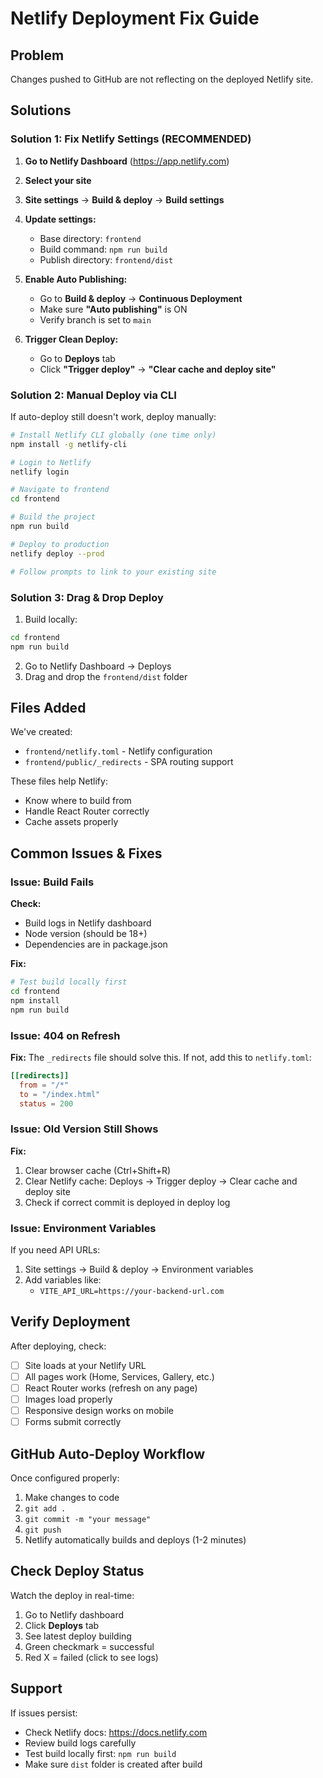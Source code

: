# Netlify Deployment Fix Guide

## Problem
Changes pushed to GitHub are not reflecting on the deployed Netlify site.

## Solutions

### Solution 1: Fix Netlify Settings (RECOMMENDED)

1. **Go to Netlify Dashboard** (https://app.netlify.com)
2. **Select your site**
3. **Site settings** → **Build & deploy** → **Build settings**
4. **Update settings:**
   - Base directory: `frontend`
   - Build command: `npm run build`
   - Publish directory: `frontend/dist`

5. **Enable Auto Publishing:**
   - Go to **Build & deploy** → **Continuous Deployment**
   - Make sure **"Auto publishing"** is ON
   - Verify branch is set to `main`

6. **Trigger Clean Deploy:**
   - Go to **Deploys** tab
   - Click **"Trigger deploy"** → **"Clear cache and deploy site"**

### Solution 2: Manual Deploy via CLI

If auto-deploy still doesn't work, deploy manually:

```bash
# Install Netlify CLI globally (one time only)
npm install -g netlify-cli

# Login to Netlify
netlify login

# Navigate to frontend
cd frontend

# Build the project
npm run build

# Deploy to production
netlify deploy --prod

# Follow prompts to link to your existing site
```

### Solution 3: Drag & Drop Deploy

1. Build locally:
```bash
cd frontend
npm run build
```

2. Go to Netlify Dashboard → Deploys
3. Drag and drop the `frontend/dist` folder

## Files Added

We've created:
- `frontend/netlify.toml` - Netlify configuration
- `frontend/public/_redirects` - SPA routing support

These files help Netlify:
- Know where to build from
- Handle React Router correctly
- Cache assets properly

## Common Issues & Fixes

### Issue: Build Fails
**Check:**
- Build logs in Netlify dashboard
- Node version (should be 18+)
- Dependencies are in package.json

**Fix:**
```bash
# Test build locally first
cd frontend
npm install
npm run build
```

### Issue: 404 on Refresh
**Fix:** The `_redirects` file should solve this.
If not, add this to `netlify.toml`:
```toml
[[redirects]]
  from = "/*"
  to = "/index.html"
  status = 200
```

### Issue: Old Version Still Shows
**Fix:**
1. Clear browser cache (Ctrl+Shift+R)
2. Clear Netlify cache: Deploys → Trigger deploy → Clear cache and deploy site
3. Check if correct commit is deployed in deploy log

### Issue: Environment Variables
If you need API URLs:
1. Site settings → Build & deploy → Environment variables
2. Add variables like:
   - `VITE_API_URL=https://your-backend-url.com`

## Verify Deployment

After deploying, check:
- [ ] Site loads at your Netlify URL
- [ ] All pages work (Home, Services, Gallery, etc.)
- [ ] React Router works (refresh on any page)
- [ ] Images load properly
- [ ] Responsive design works on mobile
- [ ] Forms submit correctly

## GitHub Auto-Deploy Workflow

Once configured properly:
1. Make changes to code
2. `git add .`
3. `git commit -m "your message"`
4. `git push`
5. Netlify automatically builds and deploys (1-2 minutes)

## Check Deploy Status

Watch the deploy in real-time:
1. Go to Netlify dashboard
2. Click **Deploys** tab
3. See latest deploy building
4. Green checkmark = successful
5. Red X = failed (click to see logs)

## Support

If issues persist:
- Check Netlify docs: https://docs.netlify.com
- Review build logs carefully
- Test build locally first: `npm run build`
- Make sure `dist` folder is created after build
